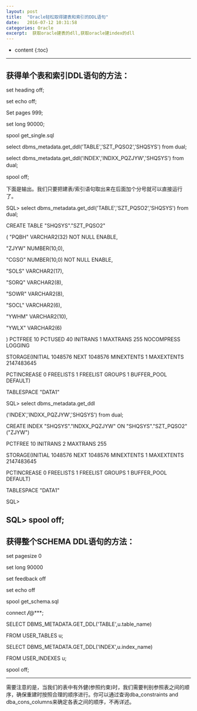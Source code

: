 ```yaml
---
layout: post
title:  "Oracle轻松取得建表和索引的DDL语句"
date:   2016-07-12 10:31:58 
categories: Oracle
excerpt:  获取oracle建表的dll,获取oracle建index的dll
---
```

* content
{:toc}

---
## 获得单个表和索引DDL语句的方法：
    
set heading off;

set echo off;

Set pages 999;

set long 90000;

spool get_single.sql

select dbms_metadata.get_ddl('TABLE','SZT_PQSO2','SHQSYS') from dual;

select dbms_metadata.get_ddl('INDEX','INDXX_PQZJYW','SHQSYS') from dual;　

spool off; 
    



下面是输出。我们只要把建表/索引语句取出来在后面加个分号就可以直接运行了。




SQL> select dbms_metadata.get_ddl('TABLE','SZT_PQSO2','SHQSYS') from dual;

CREATE TABLE "SHQSYS"."SZT_PQSO2" 

( "PQBH" VARCHAR2(32) NOT NULL ENABLE, 

"ZJYW" NUMBER(10,0), 

"CGSO" NUMBER(10,0) NOT NULL ENABLE, 

"SOLS" VARCHAR2(17), 

"SORQ" VARCHAR2(8), 

"SOWR" VARCHAR2(8), 

"SOCL" VARCHAR2(6), 

"YWHM" VARCHAR2(10), 

"YWLX" VARCHAR2(6) 

) PCTFREE 10 PCTUSED 40 INITRANS 1 MAXTRANS 255 NOCOMPRESS LOGGING 

STORAGE(INITIAL 1048576 NEXT 1048576 MINEXTENTS 1 MAXEXTENTS 2147483645 

PCTINCREASE 0 FREELISTS 1 FREELIST GROUPS 1 BUFFER_POOL DEFAULT) 

TABLESPACE "DATA1" 

SQL> select dbms_metadata.get_ddl

('INDEX','INDXX_PQZJYW','SHQSYS') from dual;

CREATE INDEX "SHQSYS"."INDXX_PQZJYW" ON "SHQSYS"."SZT_PQSO2" ("ZJYW") 

PCTFREE 10 INITRANS 2 MAXTRANS 255 

STORAGE(INITIAL 1048576 NEXT 1048576 MINEXTENTS 1 MAXEXTENTS 2147483645 

PCTINCREASE 0 FREELISTS 1 FREELIST GROUPS 1 BUFFER_POOL DEFAULT) 

TABLESPACE "DATA1" 

SQL> 

SQL> spool off; 
---



## 获得整个SCHEMA DDL语句的方法：



    
set pagesize 0

set long 90000

set feedback off

set echo off 

spool get_schema.sql 

connect ***/***@***;

SELECT DBMS_METADATA.GET_DDL('TABLE',u.table_name)

FROM USER_TABLES u;

SELECT DBMS_METADATA.GET_DDL('INDEX',u.index_name)

FROM USER_INDEXES u;

spool off; 

---


需要注意的是，当我们的表中有外健(参照约束)时，我们需要判别参照表之间的顺序，确保重建时按照合理的顺序进行。你可以通过查询dba_constraints and dba_cons_columns来确定各表之间的顺序，不再详述。